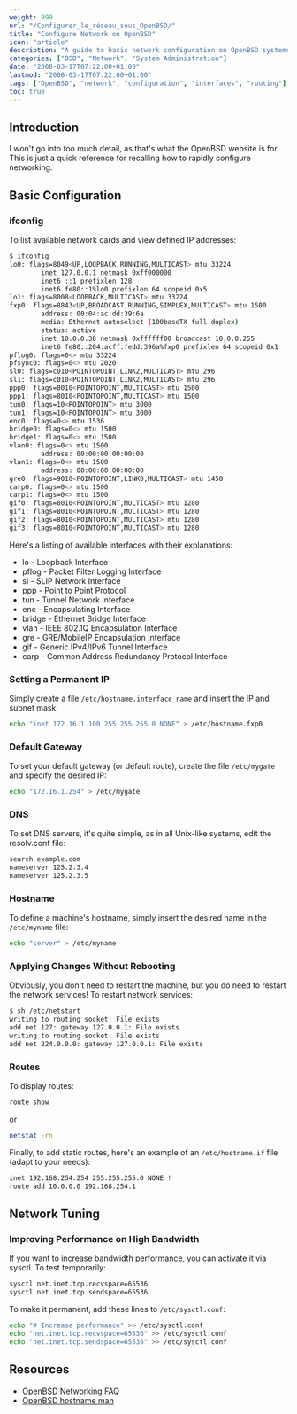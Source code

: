```yaml
---
weight: 999
url: "/Configurer_le_réseau_sous_OpenBSD/"
title: "Configure Network on OpenBSD"
icon: "article"
description: "A guide to basic network configuration on OpenBSD systems including interface setup, static IPs, gateways, DNS, and performance tuning"
categories: ["BSD", "Network", "System Administration"]
date: "2008-03-17T07:22:00+01:00"
lastmod: "2008-03-17T07:22:00+01:00"
tags: ["OpenBSD", "network", "configuration", "interfaces", "routing"]
toc: true
---
```


## Introduction

I won't go into too much detail, as that's what the OpenBSD website is for. This is just a quick reference for recalling how to rapidly configure networking.

## Basic Configuration

### ifconfig

To list available network cards and view defined IP addresses:

```bash
$ ifconfig
lo0: flags=8049<UP,LOOPBACK,RUNNING,MULTICAST> mtu 33224
        inet 127.0.0.1 netmask 0xff000000
        inet6 ::1 prefixlen 128
        inet6 fe80::1%lo0 prefixlen 64 scopeid 0x5
lo1: flags=8008<LOOPBACK,MULTICAST> mtu 33224
fxp0: flags=8843<UP,BROADCAST,RUNNING,SIMPLEX,MULTICAST> mtu 1500
        address: 00:04:ac:dd:39:6a
        media: Ethernet autoselect (100baseTX full-duplex)
        status: active
        inet 10.0.0.38 netmask 0xffffff00 broadcast 10.0.0.255
        inet6 fe80::204:acff:fedd:396a%fxp0 prefixlen 64 scopeid 0x1
pflog0: flags=0<> mtu 33224
pfsync0: flags=0<> mtu 2020
sl0: flags=c010<POINTOPOINT,LINK2,MULTICAST> mtu 296
sl1: flags=c010<POINTOPOINT,LINK2,MULTICAST> mtu 296
ppp0: flags=8010<POINTOPOINT,MULTICAST> mtu 1500
ppp1: flags=8010<POINTOPOINT,MULTICAST> mtu 1500
tun0: flags=10<POINTOPOINT> mtu 3000
tun1: flags=10<POINTOPOINT> mtu 3000
enc0: flags=0<> mtu 1536
bridge0: flags=0<> mtu 1500
bridge1: flags=0<> mtu 1500
vlan0: flags=0<> mtu 1500
        address: 00:00:00:00:00:00
vlan1: flags=0<> mtu 1500
        address: 00:00:00:00:00:00
gre0: flags=9010<POINTOPOINT,LINK0,MULTICAST> mtu 1450
carp0: flags=0<> mtu 1500
carp1: flags=0<> mtu 1500
gif0: flags=8010<POINTOPOINT,MULTICAST> mtu 1280
gif1: flags=8010<POINTOPOINT,MULTICAST> mtu 1280
gif2: flags=8010<POINTOPOINT,MULTICAST> mtu 1280
gif3: flags=8010<POINTOPOINT,MULTICAST> mtu 1280
```

Here's a listing of available interfaces with their explanations:

- lo - Loopback Interface
- pflog - Packet Filter Logging Interface
- sl - SLIP Network Interface
- ppp - Point to Point Protocol
- tun - Tunnel Network Interface
- enc - Encapsulating Interface
- bridge - Ethernet Bridge Interface
- vlan - IEEE 802.1Q Encapsulation Interface
- gre - GRE/MobileIP Encapsulation Interface
- gif - Generic IPv4/IPv6 Tunnel Interface
- carp - Common Address Redundancy Protocol Interface

### Setting a Permanent IP

Simply create a file `/etc/hostname.interface_name` and insert the IP and subnet mask:

```bash
echo "inet 172.16.1.100 255.255.255.0 NONE" > /etc/hostname.fxp0
```

### Default Gateway

To set your default gateway (or default route), create the file `/etc/mygate` and specify the desired IP:

```bash
echo "172.16.1.254" > /etc/mygate
```

### DNS

To set DNS servers, it's quite simple, as in all Unix-like systems, edit the resolv.conf file:

```bash
search example.com
nameserver 125.2.3.4
nameserver 125.2.3.5
```

### Hostname

To define a machine's hostname, simply insert the desired name in the `/etc/myname` file:

```bash
echo "server" > /etc/myname
```

### Applying Changes Without Rebooting

Obviously, you don't need to restart the machine, but you do need to restart the network services! To restart network services:

```bash
$ sh /etc/netstart
writing to routing socket: File exists
add net 127: gateway 127.0.0.1: File exists
writing to routing socket: File exists
add net 224.0.0.0: gateway 127.0.0.1: File exists
```

### Routes

To display routes:

```bash
route show
```

or

```bash
netstat -rn
```

Finally, to add static routes, here's an example of an `/etc/hostname.if` file (adapt to your needs):

```bash
inet 192.168.254.254 255.255.255.0 NONE !
route add 10.0.0.0 192.168.254.1
```

## Network Tuning

### Improving Performance on High Bandwidth

If you want to increase bandwidth performance, you can activate it via sysctl. To test temporarily:

```bash
sysctl net.inet.tcp.recvspace=65536
sysctl net.inet.tcp.sendspace=65536
```

To make it permanent, add these lines to `/etc/sysctl.conf`:

```bash
echo "# Increase performance" >> /etc/sysctl.conf
echo "net.inet.tcp.recvspace=65536" >> /etc/sysctl.conf
echo "net.inet.tcp.sendspace=65536" >> /etc/sysctl.conf
```

## Resources
- [OpenBSD Networking FAQ](https://www.openbsd.org/faq/faq6.html)
- [OpenBSD hostname man](https://www.openbsd.org/cgi-bin/man.cgi?query=hostname.if&sektion=5)

